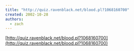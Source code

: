 ```yaml
---
title: "http://quiz.ravenblack.net/blood.pl?1068160700"
created: 2002-10-28
authors: 
  - zach
---
```


[http://quiz.ravenblack.net/blood.pl?1068160700](http://quiz.ravenblack.net/blood.pl?1068160700)
